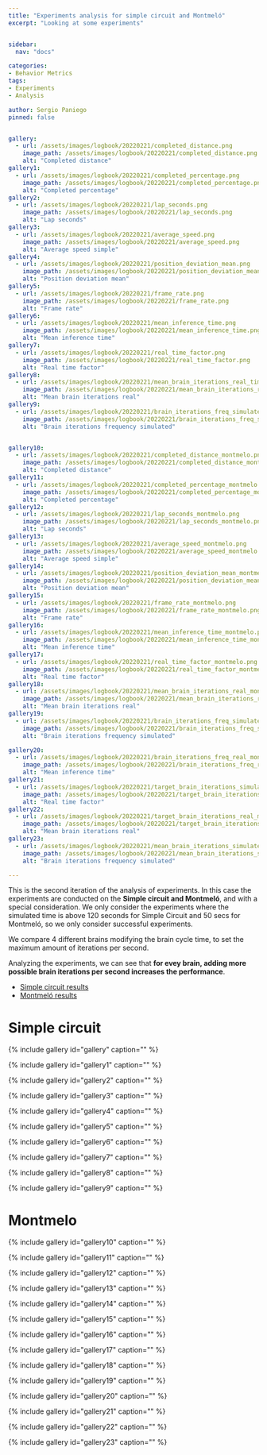 ```yaml
---
title: "Experiments analysis for simple circuit and Montmeló"
excerpt: "Looking at some experiments"


sidebar:
  nav: "docs"

categories:
- Behavior Metrics
tags:
- Experiments
- Analysis

author: Sergio Paniego
pinned: false


gallery:
  - url: /assets/images/logbook/20220221/completed_distance.png
    image_path: /assets/images/logbook/20220221/completed_distance.png
    alt: "Completed distance"
gallery1:
  - url: /assets/images/logbook/20220221/completed_percentage.png
    image_path: /assets/images/logbook/20220221/completed_percentage.png
    alt: "Completed percentage"
gallery2:
  - url: /assets/images/logbook/20220221/lap_seconds.png
    image_path: /assets/images/logbook/20220221/lap_seconds.png
    alt: "Lap seconds"
gallery3:
  - url: /assets/images/logbook/20220221/average_speed.png
    image_path: /assets/images/logbook/20220221/average_speed.png
    alt: "Average speed simple"
gallery4:
  - url: /assets/images/logbook/20220221/position_deviation_mean.png
    image_path: /assets/images/logbook/20220221/position_deviation_mean.png
    alt: "Position deviation mean"
gallery5:
  - url: /assets/images/logbook/20220221/frame_rate.png
    image_path: /assets/images/logbook/20220221/frame_rate.png
    alt: "Frame rate"
gallery6:
  - url: /assets/images/logbook/20220221/mean_inference_time.png
    image_path: /assets/images/logbook/20220221/mean_inference_time.png
    alt: "Mean inference time"
gallery7:
  - url: /assets/images/logbook/20220221/real_time_factor.png
    image_path: /assets/images/logbook/20220221/real_time_factor.png
    alt: "Real time factor"
gallery8:
  - url: /assets/images/logbook/20220221/mean_brain_iterations_real_time.png
    image_path: /assets/images/logbook/20220221/mean_brain_iterations_real_time.png
    alt: "Mean brain iterations real"
gallery9:
  - url: /assets/images/logbook/20220221/brain_iterations_freq_simulated.png
    image_path: /assets/images/logbook/20220221/brain_iterations_freq_simulated.png
    alt: "Brain iterations frequency simulated"


gallery10:
  - url: /assets/images/logbook/20220221/completed_distance_montmelo.png
    image_path: /assets/images/logbook/20220221/completed_distance_montmelo.png
    alt: "Completed distance"
gallery11:
  - url: /assets/images/logbook/20220221/completed_percentage_montmelo.png
    image_path: /assets/images/logbook/20220221/completed_percentage_montmelo.png
    alt: "Completed percentage"
gallery12:
  - url: /assets/images/logbook/20220221/lap_seconds_montmelo.png
    image_path: /assets/images/logbook/20220221/lap_seconds_montmelo.png
    alt: "Lap seconds"
gallery13:
  - url: /assets/images/logbook/20220221/average_speed_montmelo.png
    image_path: /assets/images/logbook/20220221/average_speed_montmelo.png
    alt: "Average speed simple"
gallery14:
  - url: /assets/images/logbook/20220221/position_deviation_mean_montmelo.png
    image_path: /assets/images/logbook/20220221/position_deviation_mean_montmelo.png
    alt: "Position deviation mean"
gallery15:
  - url: /assets/images/logbook/20220221/frame_rate_montmelo.png
    image_path: /assets/images/logbook/20220221/frame_rate_montmelo.png
    alt: "Frame rate"
gallery16:
  - url: /assets/images/logbook/20220221/mean_inference_time_montmelo.png
    image_path: /assets/images/logbook/20220221/mean_inference_time_montmelo.png
    alt: "Mean inference time"
gallery17:
  - url: /assets/images/logbook/20220221/real_time_factor_montmelo.png
    image_path: /assets/images/logbook/20220221/real_time_factor_montmelo.png
    alt: "Real time factor"
gallery18:
  - url: /assets/images/logbook/20220221/mean_brain_iterations_real_montmelo.png
    image_path: /assets/images/logbook/20220221/mean_brain_iterations_real_montmelo.png
    alt: "Mean brain iterations real"
gallery19:
  - url: /assets/images/logbook/20220221/brain_iterations_freq_simulated_montmelo.png
    image_path: /assets/images/logbook/20220221/brain_iterations_freq_simulated_montmelo.png
    alt: "Brain iterations frequency simulated"

gallery20:
  - url: /assets/images/logbook/20220221/brain_iterations_freq_real_montmelo.png
    image_path: /assets/images/logbook/20220221/brain_iterations_freq_real_montmelo.png
    alt: "Mean inference time"
gallery21:
  - url: /assets/images/logbook/20220221/target_brain_iterations_simulated_montmelo.png
    image_path: /assets/images/logbook/20220221/target_brain_iterations_simulated_montmelo.png
    alt: "Real time factor"
gallery22:
  - url: /assets/images/logbook/20220221/target_brain_iterations_real_montmelo.png
    image_path: /assets/images/logbook/20220221/target_brain_iterations_real_montmelo.png
    alt: "Mean brain iterations real"
gallery23:
  - url: /assets/images/logbook/20220221/mean_brain_iterations_simulated_montmelo.png
    image_path: /assets/images/logbook/20220221/mean_brain_iterations_simulated_montmelo.png
    alt: "Brain iterations frequency simulated"

---
```


This is the second iteration of the analysis of experiments. 
In this case the experiments are conducted on the **Simple circuit and Montmeló**, and with a special consideration. We only consider the 
experiments where the simulated time is above 120 seconds for Simple Circuit and 50 secs for Montmeló, so we only consider successful experiments.

We compare 4 different brains modifying the brain cycle time, to set the maximum amount of iterations per second.

Analyzing the experiments, we can see that **for evey brain, adding more possible brain iterations per second increases the performance**.


* [Simple circuit results](#simple-circuit)
* [Montmeló results](#montmelo)

# Simple circuit

{% include gallery id="gallery" caption="" %}

{% include gallery id="gallery1" caption="" %}

{% include gallery id="gallery2" caption="" %}

{% include gallery id="gallery3" caption="" %}

{% include gallery id="gallery4" caption="" %}

{% include gallery id="gallery5" caption="" %}

{% include gallery id="gallery6" caption="" %}

{% include gallery id="gallery7" caption="" %}

{% include gallery id="gallery8" caption="" %}

{% include gallery id="gallery9" caption="" %}

# Montmelo

{% include gallery id="gallery10" caption="" %}

{% include gallery id="gallery11" caption="" %}

{% include gallery id="gallery12" caption="" %}

{% include gallery id="gallery13" caption="" %}

{% include gallery id="gallery14" caption="" %}

{% include gallery id="gallery15" caption="" %}

{% include gallery id="gallery16" caption="" %}

{% include gallery id="gallery17" caption="" %}

{% include gallery id="gallery18" caption="" %}

{% include gallery id="gallery19" caption="" %}

{% include gallery id="gallery20" caption="" %}

{% include gallery id="gallery21" caption="" %}

{% include gallery id="gallery22" caption="" %}

{% include gallery id="gallery23" caption="" %}